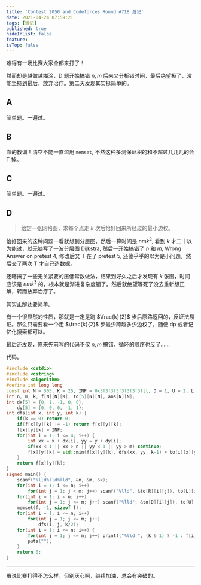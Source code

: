 ```yaml
---
title: 'Contest 2050 and Codeforces Round #718 游记'
date: 2021-04-24 07:59:21
tags: [游记]
published: true
hideInList: false
feature: 
isTop: false
---
```

难得有一场比赛大家全都来打了！

然而却是越做越糊涂，D 题开始搞错 $n,m$ 后来又分析错时间，最后绝望极了，没能坚持到最后，放弃治疗。第二天发现其实挺简单的。

## A

简单题。一遍过。

## B

血的教训！清空不能一直滥用 `memset`, 不然这种多测保证积的和不超过几几几的会 T 掉。

## C

简单题。一遍过。

## D

> 给定一张网格图，求每个点走 $k$ 次后恰好回来所经过的最小边权。

恰好回来的这种问题一看就想到分层图，然后一算时间是 $nmk^2$, 看到 $k$ 才二十以为能过，就无脑写了一波分层图 Dijkstra, 然后一开始搞错了 $n$ 和 $m$, Wrong Answer on pretest 4, 修改后又 T 在了 pretest 5, 还傻乎乎的以为是小问题，然后交了两次 T 才自己造数据。

还瞎搞了一些无关紧要的压低常数做法，结果到好久之后才发现有 $k$ 张图，时间应该是 $nmk^3$ 的，根本就是渐进复杂度错了。然后就~~绝望等死了~~没去重新想正解，转而放弃治疗了。

其实正解还要简单。

有一个很显然的性质，那就是一定是跑 $\frac{k}{2}$ 步后原路返回的，反证法易证。那么只需要看一个走 $\frac{k}{2}$ 步最少跨越多少边权了，随便 dp 或者记忆化搜索都可以。

最后还发现，原来先前写的代码不仅 $n,m$ 搞错，循环的顺序也反了……

代码。

```cpp
#include <cstdio>
#include <cstring>
#include <algorithm>
#define int long long
const int N = 505, K = 25, INF = 0x3f3f3f3f3f3f3f3fll, D = 1, U = 2, L = 3, R = 4;
int n, m, k, f[N][N][K], to[5][N][N], ans[N][N];
int dx[5] = {0, 1, -1, 0, 0},
    dy[5] = {0, 0, 0, -1, 1};
int dfs(int x, int y, int k) {
    if(k == 0) return 0;
    if(f[x][y][k] != -1) return f[x][y][k];
    f[x][y][k] = INF;
    for(int i = 1; i <= 4; i++) {
        int xx = x + dx[i], yy = y + dy[i];
        if(xx < 1 || xx > n || yy < 1 || yy > m) continue;
        f[x][y][k] = std::min(f[x][y][k], dfs(xx, yy, k-1) + to[i][x][y]);
    }
    return f[x][y][k];
}
signed main() {
    scanf("%lld%lld%lld", &n, &m, &k);
    for(int i = 1; i <= n; i++)
        for(int j = 1; j < m; j++) scanf("%lld", &to[R][i][j]), to[L][i][j+1] = to[R][i][j];
    for(int i = 1; i < n; i++)
        for(int j = 1; j <= m; j++) scanf("%lld", &to[D][i][j]), to[U][i+1][j] = to[D][i][j];
    memset(f, -1, sizeof f);
    for(int i = 1; i <= n; i++)
        for(int j = 1; j <= m; j++) 
            dfs(i, j, k/2);
    for(int i = 1; i <= n; i++) {
        for(int j = 1; j <= m; j++) printf("%lld ", (k & 1) ? -1 : f[i][j][k/2]*2);
        puts("");
    }
    return 0;
}
```

---

虽说比赛打得不怎么样，但别灰心啊，继续加油，总会有突破的。